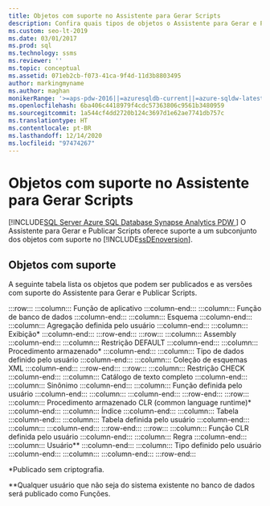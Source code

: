 ```yaml
---
title: Objetos com suporte no Assistente para Gerar Scripts
description: Confira quais tipos de objetos o Assistente para Gerar e Publicar Scripts pode ajudar você a publicar.
ms.custom: seo-lt-2019
ms.date: 03/01/2017
ms.prod: sql
ms.technology: ssms
ms.reviewer: ''
ms.topic: conceptual
ms.assetid: 071eb2cb-f073-41ca-9f4d-11d3b8803495
author: markingmyname
ms.author: maghan
monikerRange: '>=aps-pdw-2016||=azuresqldb-current||=azure-sqldw-latest||>=sql-server-2016||>=sql-server-linux-2017||=azuresqldb-mi-current'
ms.openlocfilehash: 6ba406c4418979f4cdc57363806c9561b3480959
ms.sourcegitcommit: 1a544cf4dd2720b124c3697d1e62ae7741db757c
ms.translationtype: HT
ms.contentlocale: pt-BR
ms.lasthandoff: 12/14/2020
ms.locfileid: "97474267"
---
```

# <a name="objects-supported-by-the-generate-scripts-wizard"></a>Objetos com suporte no Assistente para Gerar Scripts
[!INCLUDE[SQL Server Azure SQL Database Synapse Analytics PDW ](../../includes/applies-to-version/sql-asdb-asdbmi-asa-pdw.md)]
  O Assistente para Gerar e Publicar Scripts oferece suporte a um subconjunto dos objetos com suporte no [!INCLUDE[ssDEnoversion](../../includes/ssdenoversion-md.md)].  
  
## <a name="supported-objects"></a>Objetos com suporte  
 A seguinte tabela lista os objetos que podem ser publicados e as versões com suporte do Assistente para Gerar e Publicar Scripts.  
  
:::row:::
    :::column:::
        Função de aplicativo
    :::column-end:::
    :::column:::
        Função de banco de dados
    :::column-end:::
    :::column:::
        Esquema
    :::column-end:::
    :::column:::
        Agregação definida pelo usuário
    :::column-end:::
    :::column:::
        Exibição*
    :::column-end:::
:::row-end:::
:::row:::
    :::column:::
        Assembly
    :::column-end:::
    :::column:::
        Restrição DEFAULT
    :::column-end:::
    :::column:::
        Procedimento armazenado*
    :::column-end:::
    :::column:::
        Tipo de dados definido pelo usuário
    :::column-end:::
    :::column:::
        Coleção de esquemas XML
    :::column-end:::
:::row-end:::
:::row:::
    :::column:::
        Restrição CHECK
    :::column-end:::
    :::column:::
        Catálogo de texto completo
    :::column-end:::
    :::column:::
        Sinônimo
    :::column-end:::
    :::column:::
        Função definida pelo usuário
    :::column-end:::
    :::column:::
    :::column-end:::
:::row-end:::
:::row:::
    :::column:::
        Procedimento armazenado CLR (common language runtime)*
    :::column-end:::
    :::column:::
        Índice
    :::column-end:::
    :::column:::
        Tabela
    :::column-end:::
    :::column:::
        Tabela definida pelo usuário
    :::column-end:::
    :::column:::
    :::column-end:::
:::row-end:::
:::row:::
    :::column:::
        Função CLR definida pelo usuário
    :::column-end:::
    :::column:::
        Regra
    :::column-end:::
    :::column:::
        Usuário**
    :::column-end:::
    :::column:::
        Tipo definido pelo usuário
    :::column-end:::
    :::column:::
    :::column-end:::
:::row-end:::

 *Publicado sem criptografia.  
  
 **Qualquer usuário que não seja do sistema existente no banco de dados será publicado como Funções.  
  
  
